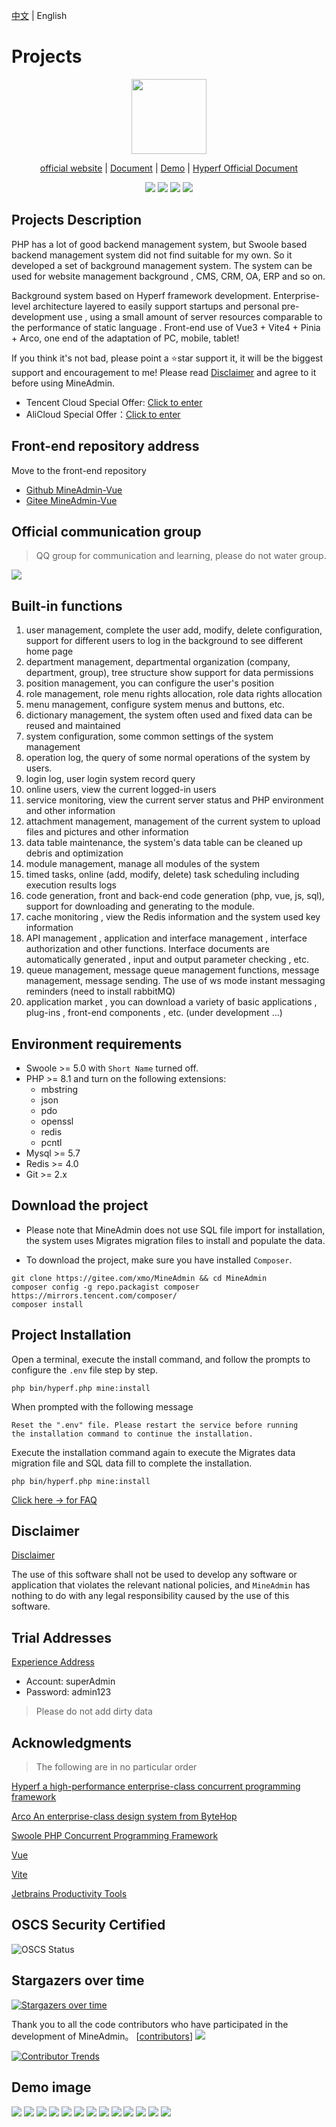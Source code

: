 [中文](./README.md) | English
# Projects

<p align="center">
    <img src="https://doc.mineadmin.com/logo.svg" width="120" />
</p>
<p align="center">
    <a href="https://www.mineadmin.com" target="_blank">official website</a> |
    <a href="https://doc.mineadmin.com" target="_blank">Document</a> | 
    <a href="https://demo.mineadmin.com" target="_blank">Demo</a> |
    <a href="https://hyperf.wiki/3.0/#/" target="_blank">Hyperf Official Document</a> 
</p>

<p align="center">
    <img src="https://gitee.com/xmo/MineAdmin/badge/star.svg?theme=dark" />
    <img src="https://gitee.com/xmo/MineAdmin/badge/fork.svg?theme=dark" />
    <img src="https://svg.hamm.cn/badge.svg?key=License&value=Apache-2.0&color=da4a00" />
    <img src="https://svg.hamm.cn/badge.svg?key=MineAdmin&value=v2.0 LTS" />
</p>

## Projects Description

PHP has a lot of good backend management system, but Swoole based backend management system did not find suitable for my own.
So it developed a set of background management system. The system can be used for website management background , CMS, CRM, OA, ERP and so on.

Background system based on Hyperf framework development. Enterprise-level architecture layered to easily support startups and personal pre-development use , using a small amount of server resources comparable to the performance of static language .
Front-end use of Vue3 + Vite4 + Pinia + Arco, one end of the adaptation of PC, mobile, tablet!

If you think it's not bad, please point a ⭐star support it, it will be the biggest support and encouragement to me!
Please read [Disclaimer](https://doc.mineadmin.com/guide/start/declaration.html) and agree to it before using MineAdmin.

- Tencent Cloud Special Offer: [Click to enter](http://txy.mineadmin.com)
- AliCloud Special Offer：[Click to enter](http://aly.mineadmin.com)

## Front-end repository address
Move to the front-end repository

- [Github MineAdmin-Vue](https://github.com/mineadmin/MineAdmin-Vue)
- [Gitee MineAdmin-Vue](https://gitee.com/mineadmin/MineAdmin-vue)

## Official communication group
> QQ group for communication and learning, please do not water group.

<img src="https://svg.hamm.cn/badge.svg?key=QQ群&value=150105478" />

## Built-in functions

1. user management, complete the user add, modify, delete configuration, support for different users to log in the background to see different home page
2. department management, departmental organization (company, department, group), tree structure show support for data permissions
3. position management, you can configure the user's position
4. role management, role menu rights allocation, role data rights allocation
5. menu management, configure system menus and buttons, etc.
6. dictionary management, the system often used and fixed data can be reused and maintained
7. system configuration, some common settings of the system management
8. operation log, the query of some normal operations of the system by users.
9. login log, user login system record query
10. online users, view the current logged-in users
11. service monitoring, view the current server status and PHP environment and other information
12. attachment management, management of the current system to upload files and pictures and other information
13. data table maintenance, the system's data table can be cleaned up debris and optimization
14. module management, manage all modules of the system
15. timed tasks, online (add, modify, delete) task scheduling including execution results logs
16. code generation, front and back-end code generation (php, vue, js, sql), support for downloading and generating to the module.
17. cache monitoring , view the Redis information and the system used key information
18. API management , application and interface management , interface authorization and other functions. Interface documents are automatically generated , input and output parameter checking , etc.
19. queue management, message queue management functions, message management, message sending. The use of ws mode instant messaging reminders (need to install rabbitMQ)
20. application market , you can download a variety of basic applications , plug-ins , front-end components , etc. (under development ...)

## Environment requirements

- Swoole >= 5.0 with `Short Name` turned off.
- PHP >= 8.1 and turn on the following extensions:
    - mbstring
    - json
    - pdo
    - openssl
    - redis
    - pcntl
- Mysql >= 5.7
- Redis >= 4.0
- Git >= 2.x


## Download the project
- Please note that MineAdmin does not use SQL file import for installation, the system uses Migrates migration files to install and populate the data.

- To download the project, make sure you have installed ``Composer``.
```shell
git clone https://gitee.com/xmo/MineAdmin && cd MineAdmin
composer config -g repo.packagist composer https://mirrors.tencent.com/composer/
composer install
```

## Project Installation

Open a terminal, execute the install command, and follow the prompts to configure the `.env` file step by step.
```shell
php bin/hyperf.php mine:install
```

When prompted with the following message
```shell
Reset the ".env" file. Please restart the service before running 
the installation command to continue the installation.
```

Execute the installation command again to execute the Migrates data migration file and SQL data fill to complete the installation.
```shell
php bin/hyperf.php mine:install
```

[Click here -> for FAQ](https://doc.mineadmin.com/faqs/)

## Disclaimer
[Disclaimer](https://doc.mineadmin.com/guide/start/declaration.html)

The use of this software shall not be used to develop any software or application that violates the relevant national policies, and `MineAdmin` has nothing to do with any legal responsibility caused by the use of this software.

## Trial Addresses

[Experience Address](https://demo.mineadmin.com)
- Account: superAdmin
- Password: admin123

> Please do not add dirty data

## Acknowledgments

> The following are in no particular order

[Hyperf a high-performance enterprise-class concurrent programming framework](https://hyperf.io/)

[Arco An enterprise-class design system from ByteHop](https://arco.design/)

[Swoole PHP Concurrent Programming Framework](https://www.swoole.com)

[Vue](https://vuejs.org/)

[Vite](https://vitejs.cn/)

[Jetbrains Productivity Tools](https://www.jetbrains.com/)

## OSCS Security Certified
![OSCS Status](https://www.oscs1024.com/platform/badge/kanyxmo/MineAdmin.svg?size=large)

## Stargazers over time

[![Stargazers over time](https://starchart.cc/mineadmin/mineadmin.svg)](https://starchart.cc/mineadmin/mineadmin.svg)

Thank you to all the code contributors who have participated in the development of MineAdmin。 [[contributors](https://github.com/mineadmin/minedmin/graphs/contributors)]
<a href="https://github.com/mineadmin/mineadmin/graphs/contributors"><img src="https://opencollective.com/mineadmin/contributors.svg?width=890&button=false" /></a>

[![Contributor Trends](https://contributor-overtime-api.apiseven.com/contributors-svg?chart=contributorOverTime&repo=mineadmin/mineadmin)](https://www.apiseven.com/en/contributor-graph?chart=contributorOverTime&repo=mineadmin/mineadmin)


## Demo image
<img src="https://s1.ax1x.com/2022/07/31/vklKzR.jpg" />
<img src="https://s1.ax1x.com/2022/07/31/vkl8eK.jpg" />
<img src="https://s1.ax1x.com/2022/07/31/vkl1L6.jpg" />
<img src="https://s1.ax1x.com/2022/07/31/vklNJH.jpg" />
<img src="https://s1.ax1x.com/2022/07/31/vklJoD.jpg" />
<img src="https://s1.ax1x.com/2022/07/31/vkllsx.jpg" />
<img src="https://s1.ax1x.com/2022/07/31/vklZoF.jpg" />
<img src="https://s1.ax1x.com/2022/07/31/vklUWd.jpg" />
<img src="https://s1.ax1x.com/2022/07/31/vkl0yt.jpg" />
<img src="https://s1.ax1x.com/2022/07/31/vkltFe.jpg" />
<img src="https://s1.ax1x.com/2022/07/31/vkluW9.jpg" />
<img src="https://s1.ax1x.com/2022/07/31/vklnJJ.jpg" />
<img src="https://s1.ax1x.com/2022/07/31/vklmi4.jpg" />